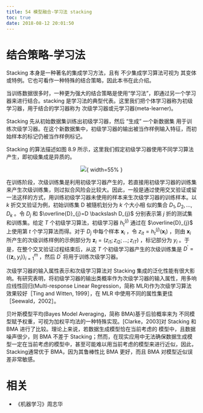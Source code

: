 ```yaml
---
title: 54 模型融合-学习法 stacking
toc: true
date: 2018-08-12 20:01:50
---
```





# 结合策略-学习法

Stacking 本身是一种著名的集成学习方法，且有 不少集成学习算法可视为 其变体或特例。它也可看作一种特殊的结合策略，因此本书在此介绍。

当训练数据很多时，一种更为强大的结合策略是使用“学习法”，即通过另一个学习器来进行结合。stacking 是学习法的典型代表。这里我们把个体学习器称为初级学习器，用于结合的学习器称为 次级学习器或元学习器(meta-learner)。


Stacking 先从初始数据集训练出初级学习器，然后 “生成” 一个新数据集 用于训练次级学习器。在这个新数据集中，初级学习器的输出被当作样例输入特征，而初始样本的标记仍被当作样例标记。

Stacking 的算法描述如图 8.9 所示，这里我们假定初级学习器使用不同学习算法产生，即初级集成是异质的。

<center>

![](http://images.iterate.site/blog/image/180628/JkghECbEbb.png?imageslim){ width=55% }

</center>


在训练阶段，次级训练集是利用初级学习器产生的，若直接用初级学习器的训练集来产生次级训练集，则过拟合风险会比较大。因此，一般是通过使用交叉验证或留一法这样的方式，用训练初级学习器未使用的样本来生次级学习器的训练样本。以 $k$ 折交叉验证为例，初始训练集 D 被隨机划分为 $k$ 个大小相 似的集合 $D_{1}, D_{2}, \dots, D_{k}$ 。令 $D_j$ 和 $\overline{D}_{j}=D \backslash D_{j}$ 分别表示第 $j$ 折的测试集和训练集。给定 $T$ 个初级学习算法，初级学习器 $h_{t}^{(j)}$ 通过在 $\overline{D}_{j}$ 上使用第 $t$ 个学习算法而得。对于 $D_j$ 中每个样本 $\boldsymbol{x}_{i}$ ，令 $z_{i t}=h_{t}^{(j)}\left(\boldsymbol{x}_{i}\right)$ ，则由 $\boldsymbol{x}_{i}$ 所产生的次级训练样例的示例部分为 $\boldsymbol{z}_{i}=\left(z_{i 1} ; z_{i 2} ; \ldots ; z_{i T}\right)$ ，标记部分为 $y_i$ 。于是，在整个交叉验证过程结束后，从这 $T$ 个初级学习器产生的次级训练集是 $D^{\prime}=\left\{\left(\boldsymbol{z}_{i}, y_{i}\right)\right\}_{i=1}^{m}$ ，然后 $D^{\prime}$ 将用于训练次级学习器。


次级学习器的输入属性表示和次级学习算法对 Stacking 集成的泛化性能有很大影响。有研究表明，将初级学习器的输出类概率作为次级学习器的输入属性，用多响应线性回归(Multi-response Linear Regression，简称 MLR)作为次级学习算法效果较好［Ting and Witten, 1999］，在 MLR 中使用不同的属性集更佳［Seewald，2002］。

贝叶斯模型平均(Bayes Model Averaging，简称 BMA)基于后验概率来为 不同模型赋予权重，可视为加权平均法的一种特殊实现。[Clarke，2003]对 Stacking 和 BMA 进行了比较。理论上来说，若数据生成模型恰在当前考虑的 模型中，且数据噪声很少，则 BMA 不差于 Stacking；然而，在现实应用中无法确保数据生成模型一定在当前考虑的模型中，甚至可能难以用当前考虑的模型来进行近似，因此，Stacking通常优于 BMA，因为其鲁棒性比 BMA 更好，而且 BMA 对模型近似误差非常敏感。


# 相关

- 《机器学习》周志华
